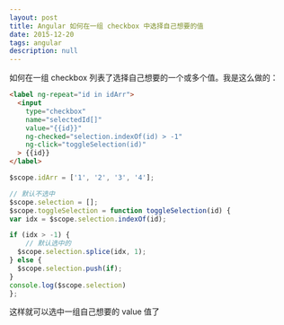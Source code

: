 ```yaml
---
layout: post
title: Angular 如何在一组 checkbox 中选择自己想要的值
date: 2015-12-20
tags: angular
description: null
---
```


如何在一组 checkbox 列表了选择自己想要的一个或多个值。我是这么做的：

```html
<label ng-repeat="id in idArr">
  <input
    type="checkbox"
    name="selectedId[]"
    value="{{id}}"
    ng-checked="selection.indexOf(id) > -1"
    ng-click="toggleSelection(id)"
  > {{id}}
</label>
```

```JavaScript
$scope.idArr = ['1', '2', '3', '4'];

// 默认不选中
$scope.selection = [];
$scope.toggleSelection = function toggleSelection(id) {
var idx = $scope.selection.indexOf(id);

if (idx > -1) {
    // 默认选中的
  $scope.selection.splice(idx, 1);
} else {
  $scope.selection.push(if);
}
console.log($scope.selection)
};
```
这样就可以选中一组自己想要的 value 值了


